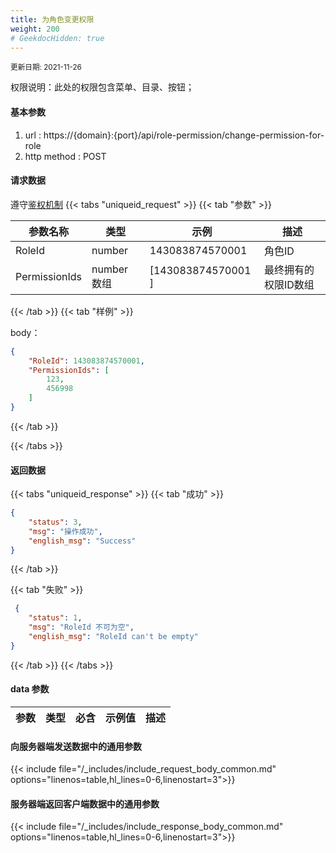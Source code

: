 ```yaml
---
title: 为角色变更权限
weight: 200
# GeekdocHidden: true
---
```


<small>更新日期: 2021-11-26</small>

权限说明：此处的权限包含菜单、目录、按钮；
#### 基本参数
1. url : https://{domain}:{port}/api/role-permission/change-permission-for-role
2. http method : POST

#### 请求数据
遵守[鉴权机制](/auth/)
{{< tabs "uniqueid_request" >}}
{{< tab "参数" >}} 

|  参数名称   |  类型 |  示例 |  描述 |
|  ----  | ----  | ----  | ----  |
|  RoleId  | number  | 143083874570001  | 角色ID |
|  PermissionIds  | number 数组 | [143083874570001 ] | 最终拥有的权限ID数组 |

{{< /tab >}}
{{< tab "样例" >}}



body： 

```json
{
    "RoleId": 143083874570001,
    "PermissionIds": [
        123,
        456998
    ]
}
```
{{< /tab >}}

{{< /tabs >}}


#### 返回数据


{{< tabs "uniqueid_response" >}}
{{< tab "成功" >}} 
```json
{
    "status": 3,
    "msg": "操作成功",
    "english_msg": "Success"
}
```   
{{< /tab >}}

{{< tab "失败" >}}
```json
 {
    "status": 1,
    "msg": "RoleId 不可为空",
    "english_msg": "RoleId can't be empty"
}
```
{{< /tab >}}
{{< /tabs >}}
#### data 参数

|  参数   |  类型 |  必含 |  示例值 |  描述 |
|  ----  | ----  | ----  | ----  |----  |



#### 向服务器端发送数据中的通用参数
{{< include file="/_includes/include_request_body_common.md"  options="linenos=table,hl_lines=0-6,linenostart=3">}}

#### 服务器端返回客户端数据中的通用参数

{{< include file="/_includes/include_response_body_common.md"  options="linenos=table,hl_lines=0-6,linenostart=3">}}
